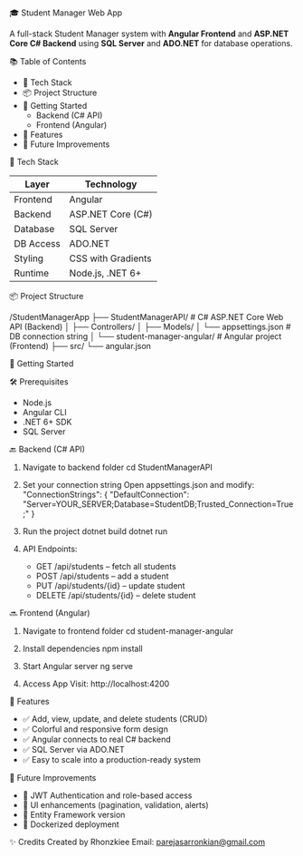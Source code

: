 
🎓 Student Manager Web App

A full-stack Student Manager system with **Angular Frontend** and **ASP.NET Core C# Backend** using **SQL Server** and **ADO.NET** for database operations.

📚 Table of Contents
- 🧰 Tech Stack
- 📦 Project Structure
- 🚀 Getting Started
  - Backend (C# API)
  - Frontend (Angular)
- 📝 Features
- 🔧 Future Improvements

🧰 Tech Stack

| Layer      | Technology          |
|------------|---------------------|
| Frontend   | Angular             |
| Backend    | ASP.NET Core (C#)   |
| Database   | SQL Server          |
| DB Access  | ADO.NET             |
| Styling    | CSS with Gradients |
| Runtime    | Node.js, .NET 6+    |

📦 Project Structure

/StudentManagerApp
├── StudentManagerAPI/         # C# ASP.NET Core Web API (Backend)
│   ├── Controllers/
│   ├── Models/
│   └── appsettings.json       # DB connection string
│
└── student-manager-angular/   # Angular project (Frontend)
    ├── src/
    └── angular.json

🚀 Getting Started

🛠 Prerequisites
- Node.js
- Angular CLI
- .NET 6+ SDK
- SQL Server

🔙 Backend (C# API)

1. Navigate to backend folder
   cd StudentManagerAPI

2. Set your connection string
   Open appsettings.json and modify:
   "ConnectionStrings": {
     "DefaultConnection": "Server=YOUR_SERVER;Database=StudentDB;Trusted_Connection=True;"
   }

3. Run the project
   dotnet build
   dotnet run

4. API Endpoints:
   - GET /api/students – fetch all students
   - POST /api/students – add a student
   - PUT /api/students/{id} – update student
   - DELETE /api/students/{id} – delete student

🔜 Frontend (Angular)

1. Navigate to frontend folder
   cd student-manager-angular

2. Install dependencies
   npm install

3. Start Angular server
   ng serve

4. Access App
   Visit: http://localhost:4200

📝 Features

- ✅ Add, view, update, and delete students (CRUD)
- ✅ Colorful and responsive form design
- ✅ Angular connects to real C# backend
- ✅ SQL Server via ADO.NET
- ✅ Easy to scale into a production-ready system

🔧 Future Improvements

- 🔐 JWT Authentication and role-based access
- 🎨 UI enhancements (pagination, validation, alerts)
- 🧱 Entity Framework version
- 🐳 Dockerized deployment

✨ Credits
Created by Rhonzkiee
Email: parejasarronkian@gmail.com
